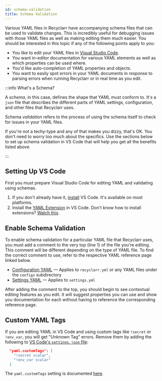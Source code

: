 ```yaml
---
id: schema-validation
title: Schema Validation
---
```


Various YAML files in Recyclarr have accompanying schema files that can be used to validate changes.
This is incredibly useful for debugging issues with those YAML files as well as making editing them
much easier. You should be interested in this topic if any of the following points apply to you:

- You like to edit your YAML files in [Visual Studio Code](https://code.visualstudio.com/).
- You want in-editor documentation for various YAML elements as well as which properties can be used
  where.
- You'd like auto-completion of YAML properties and objects.
- You want to easily spot errors in your YAML documents in response to parsing errors when running
  Recyclarr or in real time as you edit.

:::info What's a Schema?

A *schema*, in this case, defines the shape that YAML must conform to. It's a `json` file that
describes the different parts of YAML settings, configuration, and other files that Recyclarr uses.

Schema *validation* refers to the process of using the schema itself to check for issues in your
YAML files.

If you're not a techy-type and any of that makes you dizzy, that's OK. You don't need to worry too
much about the specifics. Use the sections below to set up schema validation in VS Code that will
help you get all the benefits listed above.

:::

## Setting Up VS Code

First you must prepare Visual Studio Code for editing YAML and validating using schemas.

1. If you don't already have it, [install][vs-code-setup] VS Code. It's available on most platforms.
1. Install the [YAML Extension][yaml] in VS Code. Don't know how to install extensions? [Watch
   this][vs-code-ext-inst].

## Enable Schema Validation

To enable schema validation for a particular YAML file that Recyclarr uses, you must add a comment
to the very top (line 1) of the file you're editing. This comment will be different depending on the
type of YAML file. To find the correct comment to use, refer to the respective YAML reference page
linked below.

- [Configuration YAML] — Applies to `recyclarr.yml` or any YAML files under the `configs`
  subdirectory
- [Settings YAML] — Applies to `settings.yml`

After adding the comment to the top, you should begin to see contextual editing features as you
edit. It will suggest properties you can use and show you documentation for each without having to
reference the corresponding reference page.

## Custom YAML Tags

If you are editing YAML in VS Code and using custom tags like `!secret` or `!env_var`, you will get
"Unknown Tag" errors. Remove them by adding the following to [VS Code's `settings.json`
file][vs-code-settings]:

```json
  "yaml.customTags": [
    "!secret scalar",
    "!env_var scalar"
  ]
```

The `yaml.customTags` setting is documented [here][custom-tags].

[vs-code-settings]: https://code.visualstudio.com/docs/getstarted/settings
[vs-code-setup]: https://code.visualstudio.com/docs/setup/setup-overview
[vs-code-ext-inst]: https://code.visualstudio.com/learn/get-started/extensions
[yaml]: https://marketplace.visualstudio.com/items?itemName=redhat.vscode-yaml
[Configuration YAML]: /yaml/config-reference/index.md#schema
[Settings YAML]: /yaml/settings-reference.md#schema
[custom-tags]: https://github.com/redhat-developer/vscode-yaml#extension-settings
